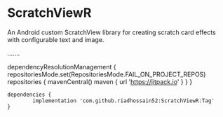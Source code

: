 # ScratchViewR
An Android custom ScratchView library for creating scratch card effects with configurable text and image.

.......


dependencyResolutionManagement {
		repositoriesMode.set(RepositoriesMode.FAIL_ON_PROJECT_REPOS)
		repositories {
			mavenCentral()
			maven { url 'https://jitpack.io' }
		}
	}



    dependencies {
	        implementation 'com.github.riadhossain52:ScratchViewR:Tag'
	}
